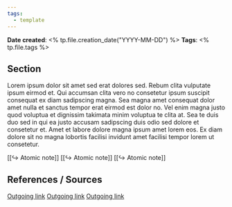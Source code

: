 ```yaml
---
tags:
  - template
---
```


**Date created**: <% tp.file.creation_date("YYYY-MM-DD") %>
**Tags**: <% tp.file.tags %>

## Section

Lorem ipsum dolor sit amet sed erat dolores sed. Rebum clita vulputate ipsum eirmod et. Qui accumsan clita vero no consetetur ipsum suscipit consequat ex diam sadipscing magna. Sea magna amet consequat dolor amet nulla et sanctus tempor erat eirmod est dolor no. Vel enim magna justo quod voluptua et dignissim takimata minim voluptua te clita at. Sea te duis duo sed in qui ea justo accusam sadipscing duis odio sed dolore et consetetur et. Amet et labore dolore magna ipsum amet lorem eos. Ex diam dolore sit no magna lobortis facilisi invidunt amet facilisi tempor lorem ut consetetur.

[[↪ Atomic note]]
[[↪ Atomic note]]
[[↪ Atomic note]]


## References / Sources

[Outgoing link]('https://google.com)
[Outgoing link]('https://google.com)
[Outgoing link]('https://google.com)

